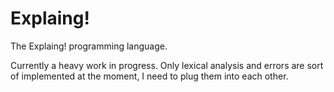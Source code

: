 # Explaing!
The Explaing! programming language.

Currently a heavy work in progress. Only lexical analysis and errors are sort of implemented at the moment, I need to plug them into each other.
